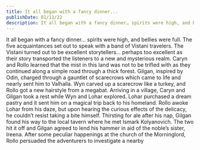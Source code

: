 ```yaml
---
title: It all began with a fancy dinner...
publishDate: 01/11/22
description: It all began with a fancy dinner… spirits were high, and bellies were full...
---
```


It all began with a fancy dinner… spirits were high, and bellies were full. The five acquaintances set out to speak with a band of Vistani travelers. The Vistani turned out to be excellent storytellers… perhaps too excellent as their story transported the listeners to a new and mysterious realm. Caryn and Rollo learned that the mist in this land was not to be trifled with as they continued along a simple road through a thick forest. Gilgan, inspired by Odin, charged through a gauntlet of scarecrows which came to life and nearly sent him to Valhalla. Wyn carved up a scarecrow like a turkey, and Rollo got a new hairstyle from a megabat. Arriving in a village, Caryn and Gilgan took a rest while Wyn and Lohar explored. Lohar purchased a dream pastry and it sent him on a magical trip back to his homeland. Rollo awoke Lohar from his daze, but upon hearing the curious effects of the delicacy, he couldn’t resist taking a bite himself. Thirsting for ale after his nap, Gilgan found his way to the local tavern where he met Ismark Kolyanovich. The two hit it off and Gilgan agreed to lend his hammer in aid of the noble’s sister, Ireena. After some peculiar happenings at the church of the Morninglord, Rollo persuaded the adventurers to investigate a nearby
